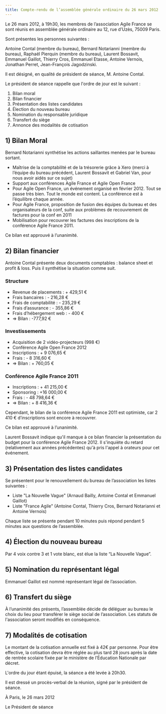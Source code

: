 ```yaml
---
title: Compte-rendu de l’assemblée générale ordinaire du 26 mars 2012
---
```


Le 26 mars 2012, à 19h30, les membres de l’association Agile France se sont réunis en assemblée générale ordinaire au 12, rue d’Uzès, 75009 Paris.

Sont présentes les personnes suivantes :

Antoine Contal (membre du bureau), Bernard Notarianni (membre du bureau), Raphaël Pierquin (membre du bureau), Laurent Bossavit, Emmanuel Gaillot, Thierry Cros, Emmanuel Etasse, Antoine Vernois, Jonathan Perret, Jean-François Jagodzinski.

Il est désigné, en qualité de président de séance, M. Antoine Contal.

Le président de séance rappelle que l'ordre de jour est le suivant :

1. Bilan moral
2. Bilan financier
3. Présentation des listes candidates
4. Élection du nouveau bureau
5. Nomination du responsable juridique
6. Transfert du siège
7. Annonce des modalités de cotisation

## 1) Bilan Moral

Bernard Notarianni synthétise les actions saillantes menées par le bureau sortant.

- Maîtrise de la comptabilité et de la trésorerie grâce à Xero (merci à l’équipe du bureau précédent, Laurent Bossavit et Gabriel Van, pour nous avoir aidés sur ce sujet)
- Support aux conférences Agile France et Agile Open France
- Pour Agile Open France, un événement organisé en février 2012. Tout se passe très bien. Tout le monde est content. La conférence est à l’équilibre chaque année.
- Pour Agile France, proposition de fusion des équipes du bureau et des organisateurs de la conf, suite aux problèmes de recouvrement de factures pour la conf en 2011
- Mobilisation pour recouvrer les factures des inscriptions de la conférence Agile France 2011.

Ce bilan est approuvé à l’unanimité.

## 2) Bilan financier

Antoine Contal présente deux documents comptables : balance sheet et profit & loss. Puis il synthétise la situation comme suit.

### Structure

- Revenue de placements : + 429,51 €
- Frais bancaires : - 216,28 €
- Frais de comptabilité : - 235,29 €
- Frais d’assurance : - 355,86 €
- Frais d’hébergement web : - 400 €
- => Bilan : -777,92 €

### Investissements

- Acquisition de 2 vidéo-projecteurs (998 €)
- Conférence Agile Open France 2012
- Inscriptions : + 9 076,65 €
- Frais : - 8 316,60 €
- => Bilan : + 760,05 €

### Conférence Agile France 2011

- Inscriptions : + 41 215,00 €
- Sponsoring : +16 000,00 €
- Frais : - 48 798,64 €
- => Bilan : + 8 416,36 €

Cependant, le bilan de la conférence Agile France 2011 est optimiste, car 2 410 € d’inscriptions sont encore à recouvrer.

Ce bilan est approuvé à l’unanimité.

Laurent Bossavit indique qu'il manque à ce bilan financier la présentation du budget pour la conférence Agile France 2012. Il s'inquiète du retard (relativement aux années précédentes) qu'à pris l'appel à orateurs pour cet événement.

## 3) Présentation des listes candidates

Se présentent pour le renouvellement du bureau de l’association les listes suivantes :

- Liste "La Nouvelle Vague" (Arnaud Bailly, Antoine Contal et Emmanuel Gaillot)
- Liste "France Agile" (Antoine Contal, Thierry Cros, Bernard Notarianni et Antoine Vernois)

Chaque liste se présente pendant 10 minutes puis répond pendant 5 minutes aux questions de l’assemblée.

## 4) Élection du nouveau bureau

Par 4 voix contre 3 et 1 vote blanc, est élue la liste “La Nouvelle Vague”.

## 5) Nomination du représentant légal

Emmanuel Gaillot est nommé représentant légal de l’association.

## 6) Transfert du siège

À l’unanimité des présents, l’assemblée décide de déléguer au bureau le choix du lieu pour transférer le siège social de l’association. Les statuts de l'association seront modifiés en conséquence.

## 7) Modalités de cotisation

Le montant de la cotisation annuelle est fixé à 42€ par personne. Pour être effective, la cotisation devra être réglée au plus tard 28 jours après la date de rentrée scolaire fixée par le ministère de l’Éducation Nationale par décret.

L'ordre du jour étant épuisé, la séance a été levée à 20h30.

Il est dressé un procès-verbal de la réunion, signé par le président de séance.

À Paris, le 26 mars 2012

Le Président de séance
